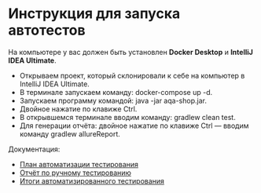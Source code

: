 # Инструкция для запуска автотестов
На компьютере у вас должен быть установлен **Docker Desktop** и **IntelliJ IDEA Ultimate**.

+ Открываем проект, который склонировали к себе на компьютер в IntelliJ IDEA Ultimate.
+ В терминале запускаем команду: docker-compose up -d.
+ Запускаем программу командой: java -jar aqa-shop.jar. 
+ Двойное нажатие по клавиже Ctrl.
+ В открывшемся терминале вводим команду: gradlew clean test.
+ Для генерации отчёта: двойное нажатие по клавиже Ctrl — вводим команду gradlew allureReport.

Документация: 
+ [План автоматизации тестирования](https://github.com/Chebykina-Xenia/BuyingTour/blob/master/docs/Plan.md)
+ [Отчёт по ручному тестированию](https://github.com/Chebykina-Xenia/BuyingTour/blob/master/docs/Report.md)
+ [Итоги автоматизированного тестирования](https://github.com/Chebykina-Xenia/BuyingTour/blob/master/docs/Summary.md)

